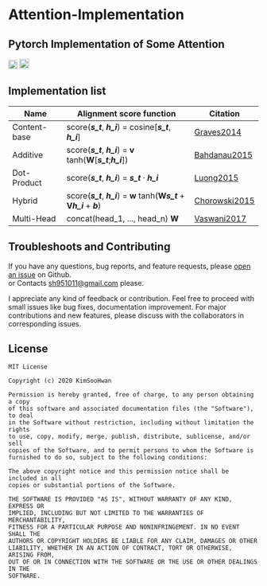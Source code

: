 # Attention-Implementation
  
## Pytorch Implementation of Some Attention
  
[<img src="https://github.com/gentaiscool/end2end-asr-pytorch/raw/master/img/pytorch-logo-dark.png" height=18>](https://pytorch.org/) <img src="https://img.shields.io/badge/License-MIT-yellow" height=20>
  
## Implementation list
  
|Name|Alignment score function|Citation|  
|---|---|---|  
|Content-base|score(***s_t***, ***h_i***) = cosine\[***s_t***, ***h_i***\] |[Graves2014](https://arxiv.org/abs/1410.5401)|  
|Additive|score(***s_t***, ***h_i***) = **v** tanh(**W**\[***s_t***;***h_i***\])|[Bahdanau2015](https://arxiv.org/pdf/1409.0473.pdf)|  
|Dot-Product|score(***s_t***, ***h_i***) = ***s_t*** · ***h_i***|[Luong2015](https://arxiv.org/pdf/1508.04025.pdf)|  
|Hybrid|score(***s_t***, ***h_i***) = **w** tanh(**W*****s_t*** + **V*****h_i*** + ***b***)|[Chorowski2015](http://papers.nips.cc/paper/5847-attention-based-models-for-speech-recognition.pdf)|    
|Multi-Head|concat(head_1, ..., head_n) **W**|[Vaswani2017](https://arxiv.org/abs/1706.03762)|  
   
  
## Troubleshoots and Contributing
If you have any questions, bug reports, and feature requests, please [open an issue](https://github.com/sh951011/Attention-Implementation/issues) on Github.  
or Contacts sh951011@gmail.com please.
  
I appreciate any kind of feedback or contribution.  Feel free to proceed with small issues like bug fixes, documentation improvement.  For major contributions and new features, please discuss with the collaborators in corresponding issues.  
  
## License
```
MIT License

Copyright (c) 2020 KimSooHwan

Permission is hereby granted, free of charge, to any person obtaining a copy
of this software and associated documentation files (the "Software"), to deal
in the Software without restriction, including without limitation the rights
to use, copy, modify, merge, publish, distribute, sublicense, and/or sell
copies of the Software, and to permit persons to whom the Software is
furnished to do so, subject to the following conditions:

The above copyright notice and this permission notice shall be included in all
copies or substantial portions of the Software.

THE SOFTWARE IS PROVIDED "AS IS", WITHOUT WARRANTY OF ANY KIND, EXPRESS OR
IMPLIED, INCLUDING BUT NOT LIMITED TO THE WARRANTIES OF MERCHANTABILITY,
FITNESS FOR A PARTICULAR PURPOSE AND NONINFRINGEMENT. IN NO EVENT SHALL THE
AUTHORS OR COPYRIGHT HOLDERS BE LIABLE FOR ANY CLAIM, DAMAGES OR OTHER
LIABILITY, WHETHER IN AN ACTION OF CONTRACT, TORT OR OTHERWISE, ARISING FROM,
OUT OF OR IN CONNECTION WITH THE SOFTWARE OR THE USE OR OTHER DEALINGS IN THE
SOFTWARE.
```
